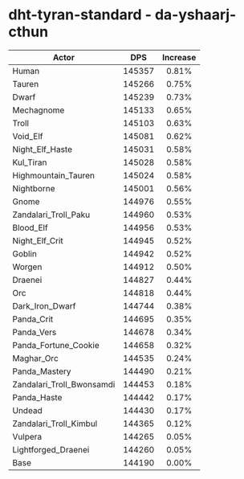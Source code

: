 # dht-tyran-standard - da-yshaarj-cthun
| Actor | DPS | Increase |
|---|:---:|:---:|
|Human|145357|0.81%|
|Tauren|145266|0.75%|
|Dwarf|145239|0.73%|
|Mechagnome|145133|0.65%|
|Troll|145103|0.63%|
|Void_Elf|145081|0.62%|
|Night_Elf_Haste|145031|0.58%|
|Kul_Tiran|145028|0.58%|
|Highmountain_Tauren|145024|0.58%|
|Nightborne|145001|0.56%|
|Gnome|144976|0.55%|
|Zandalari_Troll_Paku|144960|0.53%|
|Blood_Elf|144956|0.53%|
|Night_Elf_Crit|144945|0.52%|
|Goblin|144942|0.52%|
|Worgen|144912|0.50%|
|Draenei|144827|0.44%|
|Orc|144818|0.44%|
|Dark_Iron_Dwarf|144744|0.38%|
|Panda_Crit|144695|0.35%|
|Panda_Vers|144678|0.34%|
|Panda_Fortune_Cookie|144658|0.32%|
|Maghar_Orc|144535|0.24%|
|Panda_Mastery|144490|0.21%|
|Zandalari_Troll_Bwonsamdi|144453|0.18%|
|Panda_Haste|144442|0.17%|
|Undead|144430|0.17%|
|Zandalari_Troll_Kimbul|144365|0.12%|
|Vulpera|144265|0.05%|
|Lightforged_Draenei|144260|0.05%|
|Base|144190|0.00%|

